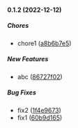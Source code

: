#### 0.1.2 (2022-12-12)

##### Chores

*  chore1 ([a8b6b7e5](https://github.com/Cadienvan/npm-package-ts-scaffolding/commit/a8b6b7e5745811bb9432dcfc03bf710aff362d11))

##### New Features

*  abc ([86727f02](https://github.com/Cadienvan/npm-package-ts-scaffolding/commit/86727f025edcd46f5898890b86d72638cd1f80d0))

##### Bug Fixes

*  fix2 ([1f4e9673](https://github.com/Cadienvan/npm-package-ts-scaffolding/commit/1f4e9673c2d774782001bf65a0f420d8e023ecb5))
*  fix1 ([60b9d165](https://github.com/Cadienvan/npm-package-ts-scaffolding/commit/60b9d165d33321fed13503866433d38a5a497634))


